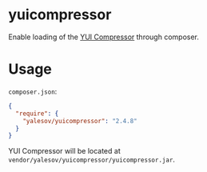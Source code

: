 # yuicompressor

Enable loading of the [YUI Compressor](http://developer.yahoo.com/yui/compressor/) through composer.

# Usage

`composer.json`:

```json
{
  "require": {
    "yalesov/yuicompressor": "2.4.8"
  }
}
```

YUI Compressor will be located at `vendor/yalesov/yuicompressor/yuicompressor.jar`.
